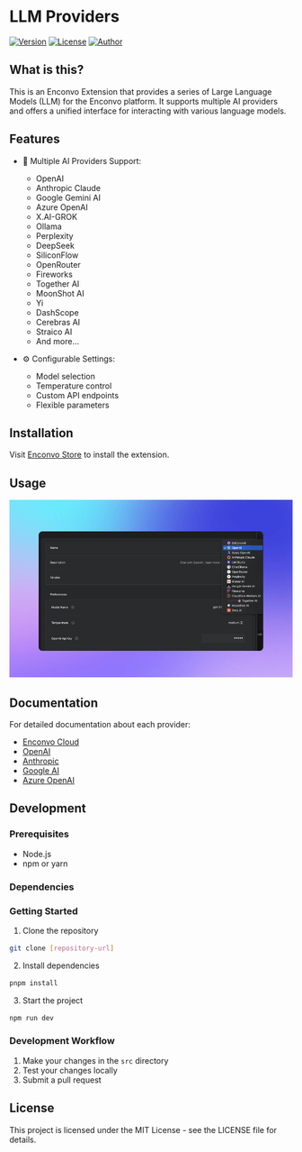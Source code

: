 # LLM Providers

[![Version](https://img.shields.io/badge/version-1.3.119-blue.svg)](https://store.enconvo.com/plugins/LLM-Providers)
[![License](https://img.shields.io/badge/license-MIT-green.svg)](https://opensource.org/licenses/MIT)
[![Author](https://img.shields.io/badge/author-ysnows-lightgrey.svg)](https://github.com/ysnows)

## What is this?

This is an Enconvo Extension that provides a series of Large Language Models (LLM) for the Enconvo platform. It supports multiple AI providers and offers a unified interface for interacting with various language models.

## Features

- 🤖 Multiple AI Providers Support:
  - OpenAI
  - Anthropic Claude
  - Google Gemini AI
  - Azure OpenAI
  - X.AI-GROK
  - Ollama
  - Perplexity
  - DeepSeek
  - SiliconFlow
  - OpenRouter
  - Fireworks
  - Together AI
  - MoonShot AI
  - Yi
  - DashScope
  - Cerebras AI
  - Straico AI
  - And more...

- ⚙️ Configurable Settings:
  - Model selection
  - Temperature control
  - Custom API endpoints
  - Flexible parameters

## Installation

Visit [Enconvo Store](https://store.enconvo.com/plugins/LLM-Providers) to install the extension.

## Usage

![](https://raw.githubusercontent.com/Enconvo/LLM-Providers/main/metadata/Screenshot.png)

## Documentation

For detailed documentation about each provider:

- [Enconvo Cloud](https://docs.enconvo.com/docs/providers/llm)
- [OpenAI](https://platform.openai.com/docs/overview)
- [Anthropic](https://www.anthropic.com/)
- [Google AI](https://ai.google.dev/)
- [Azure OpenAI](https://learn.microsoft.com/en-us/azure/ai-services/openai/overview)

## Development

### Prerequisites

- Node.js
- npm or yarn

### Dependencies

### Getting Started

1. Clone the repository
```bash
git clone [repository-url]
```

2. Install dependencies
```bash
pnpm install
```

3. Start the project
```bash
npm run dev
```

### Development Workflow

1. Make your changes in the `src` directory
2. Test your changes locally
3. Submit a pull request


## License

This project is licensed under the MIT License - see the LICENSE file for details.
